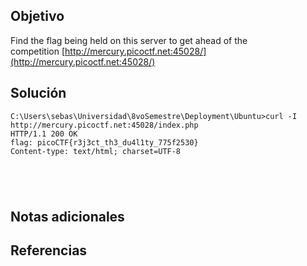 ## Objetivo
Find the flag being held on this server to get ahead of the competition [http://mercury.picoctf.net:45028/](http://mercury.picoctf.net:45028/)
## Solución

```
C:\Users\sebas\Universidad\8voSemestre\Deployment\Ubuntu>curl -I http://mercury.picoctf.net:45028/index.php
HTTP/1.1 200 OK
flag: picoCTF{r3j3ct_th3_du4l1ty_775f2530}
Content-type: text/html; charset=UTF-8





```
## Notas adicionales
## Referencias